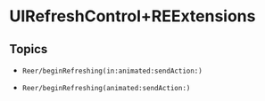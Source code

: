 # UIRefreshControl+REExtensions

## Topics

- ``Reer/beginRefreshing(in:animated:sendAction:)``

- ``Reer/beginRefreshing(animated:sendAction:)``
